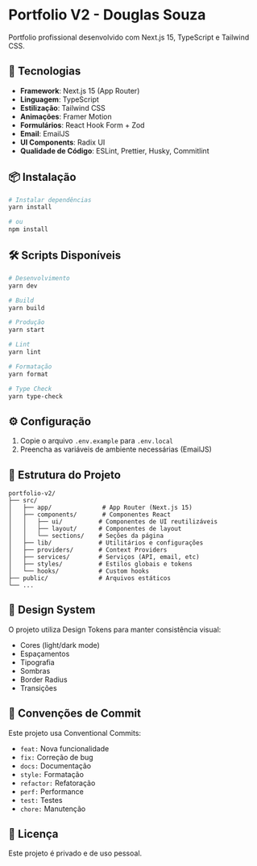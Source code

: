 # Portfolio V2 - Douglas Souza

Portfolio profissional desenvolvido com Next.js 15, TypeScript e Tailwind CSS.

## 🚀 Tecnologias

- **Framework**: Next.js 15 (App Router)
- **Linguagem**: TypeScript
- **Estilização**: Tailwind CSS
- **Animações**: Framer Motion
- **Formulários**: React Hook Form + Zod
- **Email**: EmailJS
- **UI Components**: Radix UI
- **Qualidade de Código**: ESLint, Prettier, Husky, Commitlint

## 📦 Instalação

```bash
# Instalar dependências
yarn install

# ou
npm install
```

## 🛠️ Scripts Disponíveis

```bash
# Desenvolvimento
yarn dev

# Build
yarn build

# Produção
yarn start

# Lint
yarn lint

# Formatação
yarn format

# Type Check
yarn type-check
```

## ⚙️ Configuração

1. Copie o arquivo `.env.example` para `.env.local`
2. Preencha as variáveis de ambiente necessárias (EmailJS)

## 📁 Estrutura do Projeto

```
portfolio-v2/
├── src/
│   ├── app/              # App Router (Next.js 15)
│   ├── components/       # Componentes React
│   │   ├── ui/          # Componentes de UI reutilizáveis
│   │   ├── layout/      # Componentes de layout
│   │   └── sections/    # Seções da página
│   ├── lib/             # Utilitários e configurações
│   ├── providers/       # Context Providers
│   ├── services/        # Serviços (API, email, etc)
│   ├── styles/          # Estilos globais e tokens
│   └── hooks/           # Custom hooks
├── public/              # Arquivos estáticos
└── ...
```

## 🎨 Design System

O projeto utiliza Design Tokens para manter consistência visual:

- Cores (light/dark mode)
- Espaçamentos
- Tipografia
- Sombras
- Border Radius
- Transições

## 📝 Convenções de Commit

Este projeto usa Conventional Commits:

- `feat:` Nova funcionalidade
- `fix:` Correção de bug
- `docs:` Documentação
- `style:` Formatação
- `refactor:` Refatoração
- `perf:` Performance
- `test:` Testes
- `chore:` Manutenção

## 📄 Licença

Este projeto é privado e de uso pessoal.
